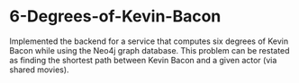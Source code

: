# 6-Degrees-of-Kevin-Bacon
Implemented the backend for a service that computes six degrees of Kevin Bacon while using the Neo4j graph database. This problem can be restated as finding the shortest path between Kevin Bacon and a given actor (via shared movies).
